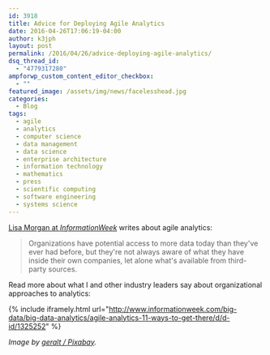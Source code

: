 ```yaml
---
id: 3918
title: Advice for Deploying Agile Analytics
date: 2016-04-26T17:06:19-04:00
author: k3jph
layout: post
permalink: /2016/04/26/advice-deploying-agile-analytics/
dsq_thread_id:
  - "4779317280"
ampforwp_custom_content_editor_checkbox:
  - ""
featured_image: /assets/img/news/facelesshead.jpg
categories:
  - Blog
tags:
  - agile
  - analytics
  - computer science
  - data management
  - data science
  - enterprise architecture
  - information technology
  - mathematics
  - press
  - scientific computing
  - software engineering
  - systems science
---
```

[Lisa Morgan at _InformationWeek_](http://www.informationweek.com/author-bio.asp?author_id=2250) writes about agile analytics:

  > Organizations have potential access to more data today than they've ever had before, but they're not always aware of what they have inside their own companies, let alone what's available from third-party sources.

Read more about what I and other industry leaders say about organizational approaches to analytics:

{% include iframely.html url="http://www.informationweek.com/big-data/big-data-analytics/agile-analytics-11-ways-to-get-there/d/d-id/1325252" %}

_Image by [geralt / Pixabay](https://pixabay.com/en/head-woman-transparent-empty-1137275/)._


